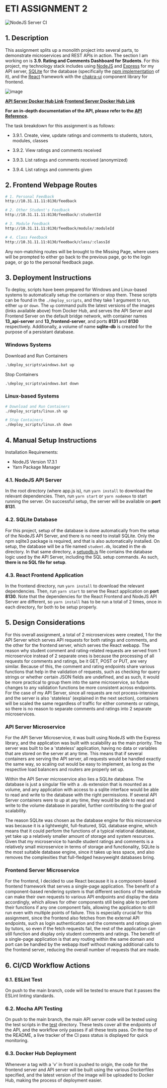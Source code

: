 # ETI ASSIGNMENT 2

![NodeJS Server CI](https://github.com/kahkoii/ETI-Assignment2/actions/workflows/CI.yaml/badge.svg)

## 1. Description

This assignment splits up a monolith project into several parts, to demonstrate microservices and REST APIs in action. The section I am working on is **3.9. Rating and Comments Dashboard for Students**. For this project, my technology stack includes using [NodeJS](https://nodejs.org/en/about/) and [Express](https://expressjs.com/) for my API server, [SQLite](https://www.sqlite.org/index.html) for the database (specifically the [npm implementation](https://www.npmjs.com/package/sqlite3) of it), and the [React](https://reactjs.org/) framework with the [chakra-ui](https://chakra-ui.com/) component library for frontend.

![image](https://user-images.githubusercontent.com/33172738/151199345-87b313e7-39df-4e87-8e68-ac16c855d69d.png)

**[API Server Docker Hub Link](https://hub.docker.com/repository/docker/kahkoii/eti-asgt-api)**
**[Frontend Server Docker Hub Link](https://hub.docker.com/repository/docker/kahkoii/eti-asgt-frontend)**

**For an in-depth documentation of the API, please refer to the [API Reference](API_Reference.md).**

The task breakdown for this assignment is as follows:

- 3.9.1. Create, view, update ratings and comments to students, tutors, modules, classes

- 3.9.2. View ratings and comments received

- 3.9.3. List ratings and comments received (anonymized)

- 3.9.4. List ratings and comments given

## 2. Frontend Webpage Routes

```sh
# 1. Personal Feedback
http://10.31.11.11:8130/feedback

# 2. Other Student's Feedback
http://10.31.11.11:8130/feedback/:studentId

# 3. Module Feedback
http://10.31.11.11:8130/feedback/module/:moduleId

# 4. Class Feedback
http://10.31.11.11:8130/feedback/class/:classId
```

Any non-matching routes will be brought to the Missing Page, where users will be prompted to either go back to the previous page, go to the login page, or go to the personal feedback page.

## 3. Deployment Instructions

To deploy, scripts have been prepared for Windows and Linux-based systems to automatically setup the containers or stop them. These scripts can be found in the `./deploy_scripts`, and they take 1 argument to run, either `up` or `down`. The `up` command pulls the latest versions of the images (links available above) from Docker Hub, and serves the API Server and Frontend Server on the default bridge network, with container names **13_api-server** and **13_frontend-server**, and ports **8131** and **8130** respectively. Additionally, a volume of name **sqlite-db** is created for the purpose of a persistant database.

### Windows Systems

Download and Run Containers

```txt
.\deploy_scripts\windows.bat up
```

Stop Containers

```txt
.\deploy_scripts\windows.bat down
```

### Linux-based Systems

```sh
# Download and Run Containers
./deploy_scripts/linux.sh up

# Stop Containers
./deploy_scripts/linux.sh down
```

## 4. Manual Setup Instructions

Installation Requirements:

- NodeJS Version 17.3.1
- Yarn Package Manager

### 4.1. NodeJS API Server

In the root directory (where app.js is), run `yarn install` to download the relevant dependencies. Then, run `yarn start` or `yarn nodemon` to start running the server. On successful setup, the server will be available on **port 8131**.

### 4.2. SQLite Database

For this project, setup of the database is done automatically from the setup of the NodeJS API Server, and there is no need to install SQLite. Only the npm sqlite3 package is required, and that is also automatically installed. On setup, the database will be a file named `student.db`, located in the `db` directory. In that same directory, a [setupdb.js](./db/setupdb.js) file contains the database logic used by the API Server, including the SQL setup commands. As such, **there is no SQL file for setup**.

### 4.3. React Frontend Application

In the frontend directory, run `yarn install` to download the relevant dependencies. Then, run `yarn start` to serve the React application on **port 8130**. Note that the dependencies for the React Frontend and NodeJS API Server are different, so `yarn install` has to be run a total of 2 times, once in each directory, for both to be setup properly.

## 5. Design Considerations

For this overall assignment, a total of 2 microservices were created, 1 for the API Server which serves API requests for both ratings and comments, and the other for the frontend server, which serves the React webapp. The reason why student comment and rating-related requests are served from 1 microservice instead of 2 separate ones is because the processing of all requests for comments and ratings, be it GET, POST or PUT, are very similar. Because of this, the comment and rating endpoints share various functions that help in the validation of requests, such as checking for query strings or whether certain JSON fields are undefined, and as such, it would be more practical to group them into the same microservice, so future changes to any validation functions be more consistent across endpoints. For the case of my API Server, since all requests are not process-intensive and the server is also 'stateless' (explained in the next section), containers will be scaled the same regardless of traffic for either comments or ratings, so there is no reason to separate comments and ratings into 2 separate microservices.

### API Server Microservice

For the API Server Microservice, it was built using NodeJS with the Express library, and the application was built with scalability as the main priority. The server was built to be a 'stateless' application, having no data or variables that are stored on the server at any time. This means that if several containers are serving the API server, all requests would be handled exactly the same way, so scaling out would be easy to implement, as long as the respective load balancers and routers are properly set up.

Within the API Server microservice also lies a SQLite database. The database is just a singular file with a `.db` extension that is mounted as a volume, and any application with access to a sqlite interface would be able to read and write to the database with the right permissions. If several API Server containers were to up at any time, they would be able to read and write to the volume database in parallel, further contributing to the goal of scalability.

The reason SQLite was chosen as the database engine for this microservice was because it is a lightweight, full-featured, SQL database engine, which means that it could perform the functions of a typical relational database, yet take up a relatively smaller amount of storage and system resources. Given that my microservice to handle student ratings and comments is a relatively small microservice in terms of storage and functionality, SQLite is the most suitable database engine, since it takes up less space, and also removes the complexities that full-fledged heavyweight databases bring.

### Frontend Server Microservice

For the frontend, I decided to use React because it is a component-based frontend framework that serves a single-page application. The benefit of a component-based rendering system is that different sections of the website can make their own requests to various API endpoints and display the data accordingly, which allows for other components still being able to perform their functions if any one component fails, allowing the application to still run even with multiple points of failure. This is especially crucial for this assignment, since the frontend also fetches from the external API endpoints, such as login authentication and the comments and ratings given by tutors, so even if the fetch requests fail, the rest of the application can still function and display only student comments and ratings. The benefit of a single-page application is that any routing within the same domain and port can be handled by the webapp itself without making additional calls to the frontend server, reducing the overall number of requests that are made.

## 6. CI/CD Workflow Actions

### 6.1. ESLint Test

On push to the main branch, code will be tested to ensure that it passes the ESLint linting standards.

### 6.2. Mocha API Testing

On push to the main branch, the main API server code will be tested using the test scripts in the [test](./test) directory. These tests cover all the endpoints of the API, and the workflow only passes if all these tests pass. On the top of the README, a live tracker of the CI pass status is displayed for quick monitoring.

### 6.3. Docker Hub Deployment

Whenever a tag with a 'v' in front is pushed to origin, the code for the frontend server and API server will be built using the various Dockerfiles specified, and the latest version of the image will be uploaded to Docker Hub, making the process of deployment easier.
